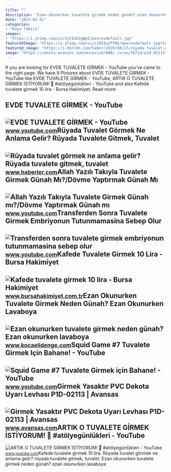 ```yaml
---
title: ""
description: "Ezan okunurken tuvalete girmek neden günah? ezan okunurken lavaboya"
date: "2023-02-01"
categories:
- "Ruya Tabiri"
images:
- "https://i.ytimg.com/vi/3jC9iD3gWpI/maxresdefault.jpg"
featuredImage: "https://i.ytimg.com/vi/c19IIw1Pf8k/maxresdefault.jpg?sqp=-oaymwEmCIAKENAF8quKqQMa8AEB-AHUBoACrAOKAgwIABABGE8gZShgMA8=&amp;rs=AOn4CLCpk5W5F4adol6jdM0GiuFrvgSiaQ"
featured_image: "https://i.hbrcdn.com/haber/2020/08/17/ruyada-tuvalet-gormek-ne-anlama-gelir-ruyada-13514342_1504_amp.jpg"
image: "https://cdnsta.avansas.com/mnresize/900/-/urun/76714/p1d-02113-levha-girmek-yasaktir-zoom-1.jpg"
---
```


If you are looking for EVDE TUVALETE GİRMEK - YouTube you've came to the right page. We have 9 Pictures about EVDE TUVALETE GİRMEK - YouTube like EVDE TUVALETE GİRMEK - YouTube, ARTIK O TUVALETE GİRMEK İSTİYORUM! 🍑 #atölyegünlükleri - YouTube and also Kafede tuvalete girmek 10 lira - Bursa Hakimiyet. Read more:

EVDE TUVALETE GİRMEK - YouTube
------------------------------

 ![EVDE TUVALETE GİRMEK - YouTube](https://i.ytimg.com/vi/6cc7D822P9Y/maxres2.jpg?sqp=-oaymwEoCIAKENAF8quKqQMcGADwAQH4Ab4IgAKAD4oCDAgAEAEYZSBJKEgwDw==&rs=AOn4CLBrmVItqc1lrIBL-se9eI6HqdN6tA) <small>www.youtube.com</small>Rüyada Tuvalet Görmek Ne Anlama Gelir? Rüyada Tuvalete Gitmek, Tuvalet
----------------------------------------------------------------------

 ![Rüyada tuvalet görmek ne anlama gelir? Rüyada tuvalete gitmek, tuvalet](https://i.hbrcdn.com/haber/2020/08/17/ruyada-tuvalet-gormek-ne-anlama-gelir-ruyada-13514342_1504_amp.jpg) <small>www.haberler.com</small>Allah Yazılı Takıyla Tuvalete Girmek Günah Mı?/Dövme Yaptırmak Günah Mı
-----------------------------------------------------------------------

 ![Allah Yazılı Takıyla Tuvalete Girmek Günah mı?/Dövme Yaptırmak Günah mı](https://i.ytimg.com/vi/AnYhoojLRro/maxresdefault.jpg) <small>www.youtube.com</small>Transferden Sonra Tuvalete Girmek Embriyonun Tutunmamasina Sebep Olur
---------------------------------------------------------------------

 ![Transferden sonra tuvalete girmek embriyonun tutunmamasina sebep olur](https://i.ytimg.com/vi/y7NkTxbmXKw/hq2.jpg?sqp=-oaymwEoCOADEOgC8quKqQMcGADwAQH4AZQDgALQBYoCDAgAEAEYZSBcKE0wDw==&rs=AOn4CLAmf768nF3Q4C0FAIYpyo9_Jcq6fA) <small>www.youtube.com</small>Kafede Tuvalete Girmek 10 Lira - Bursa Hakimiyet
------------------------------------------------

 ![Kafede tuvalete girmek 10 lira - Bursa Hakimiyet](https://www.bursahakimiyet.com.tr/static/40/406644-kafede-tuvalete-girmek-10-lira-5f3d1b9287479-x750.jpg) <small>www.bursahakimiyet.com.tr</small>Ezan Okunurken Tuvalete Girmek Neden Günah? Ezan Okunurken Lavaboya
-------------------------------------------------------------------

 ![Ezan okunurken tuvalete girmek neden günah? Ezan okunurken lavaboya](https://static.daktilo.com/sites/830/uploads/2021/05/30/large/aaaa.jpg) <small>www.kocaelidenge.com</small>Squid Game #7 Tuvalete Girmek Için Bahane! - YouTube
----------------------------------------------------

 ![Squid Game #7 Tuvalete Girmek için Bahane! - YouTube](https://i.ytimg.com/vi/c19IIw1Pf8k/maxresdefault.jpg?sqp=-oaymwEmCIAKENAF8quKqQMa8AEB-AHUBoACrAOKAgwIABABGE8gZShgMA8=&rs=AOn4CLCpk5W5F4adol6jdM0GiuFrvgSiaQ) <small>www.youtube.com</small>Girmek Yasaktır PVC Dekota Uyarı Levhası P1D-02113 | Avansas
------------------------------------------------------------

 ![Girmek Yasaktır PVC Dekota Uyarı Levhası P1D-02113 | Avansas](https://cdnsta.avansas.com/mnresize/900/-/urun/76714/p1d-02113-levha-girmek-yasaktir-zoom-1.jpg) <small>www.avansas.com</small>ARTIK O TUVALETE GİRMEK İSTİYORUM! 🍑 #atölyegünlükleri - YouTube
----------------------------------------------------------------

 ![ARTIK O TUVALETE GİRMEK İSTİYORUM! 🍑 #atölyegünlükleri - YouTube](https://i.ytimg.com/vi/3jC9iD3gWpI/maxresdefault.jpg) <small>www.youtube.com</small>Kafede tuvalete girmek 10 lira. Rüyada tuvalet görmek ne anlama gelir? rüyada tuvalete gitmek, tuvalet. Ezan okunurken tuvalete girmek neden günah? ezan okunurken lavaboya
